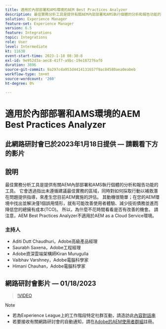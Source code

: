 ```yaml
---
title: 適用於內部部署和AMS環境的AEM Best Practices Analyzer
description: 最佳實務分析工具是提供有關AEM內部部署和AMS執行個體的分析和報告功能的工具。 它會透過指出未遵循建議最佳實務的區域，同時對如何採取行動以補救潛在問題提供指導，來產生您目前AEM實施的評估。
solution: Experience Manager
feature-set: Experience Manager
version: 6.5
feature: Integrations
topic: Integrations
role: User
level: Intermediate
kt: 11630
event-start-time: 2023-1-18 08:30-8
exl-id: 9e952d3a-aec8-41f7-a9bc-19e187276af0
duration: 3896
source-git-commit: 9a297cda953d4414131657f9ac84580aea0eabeb
workflow-type: tm+mt
source-wordcount: '260'
ht-degree: 0%

---
```


# 適用於內部部署和AMS環境的AEM Best Practices Analyzer

## 此網路研討會已於2023年1月18日提供 — 請觀看下方的影片

## 說明

最佳實務分析工具是提供有關AEM內部部署和AMS執行個體的分析和報告功能的工具。 它會透過指出未遵循建議最佳實務的區域，同時對如何採取行動以補救潛在問題提供指導，來產生您目前AEM實施的評估。 其動機很簡單；在您的AEM環境中找出並解決僅1個誤用情形，就有可能改善使用者體驗、減少技術債務並進而降低您的總擁有成本(TCO)。 所以，為什麼不花時間看看是否有改善的機會。
請注意，AEM Best Practices Analyzer不適用於AEM as a Cloud Service環境。

### 主持人

* Aditi Dutt Chaudhuri，Adobe高級產品經理
* Saurabh Saxena，Adobe工程經理
* Adobe資深雲端架構師Kiran Murugulla
* Vaibhav Varshney，Adobe電腦科學家
* Himani Chauhan，Adobe電腦科學家

## 網路研討會影片 — 01/18/2023

>[!VIDEO](https://video.tv.adobe.com/v/3413364/)

>[!NOTE]
>
>* 若為Experience League上的工作階段特定社群互動，請造訪此[內容對話串](https://bit.ly/3Z6AyM1)
>* 若要接收有關網路研討會的自動通知，請在[Adobe的AEM使用者群組](https://aem-augs.adobe.com/)註冊。
